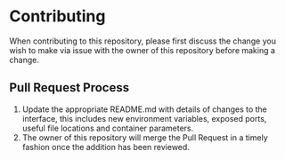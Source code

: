# Contributing

When contributing to this repository, please first discuss the change you wish to make via issue with the owner of this repository before making a change. 

## Pull Request Process


1. Update the appropriate README.md with details of changes to the interface, this includes new environment 
   variables, exposed ports, useful file locations and container parameters.
2. The owner of this repository will merge the Pull Request in a timely fashion once the addition has been reviewed.
